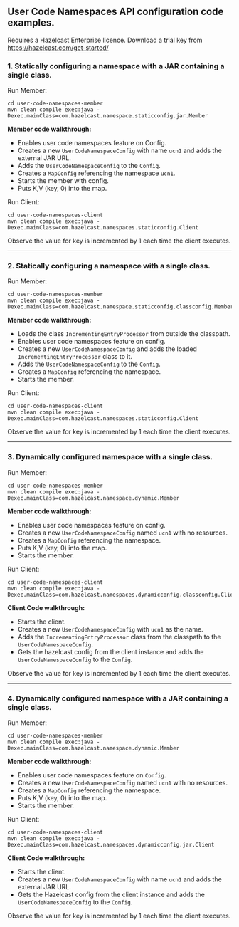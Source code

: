 ## User Code Namespaces API configuration code examples. 

Requires a Hazelcast Enterprise licence.  Download a trial key from https://hazelcast.com/get-started/


### 1. Statically configuring a namespace with a JAR containing a single class. 

Run Member:

```
cd user-code-namespaces-member
mvn clean compile exec:java -Dexec.mainClass=com.hazelcast.namespace.staticconfig.jar.Member
```

**Member code walkthrough:**

- Enables user code namespaces feature on Config.
- Creates a new `UserCodeNamespaceConfig` with name `ucn1` and adds the external JAR URL.
- Adds the `UserCodeNamespaceConfig` to the `Config`.
- Creates a `MapConfig` referencing the namespace `ucn1`.
- Starts the member with config.
- Puts K,V (key, 0) into the map. 

Run Client:

```
cd user-code-namespaces-client
mvn clean compile exec:java -Dexec.mainClass=com.hazelcast.namespaces.staticconfig.Client
```

Observe the value for key is incremented by 1 each time the client executes.

_____

### 2. Statically configuring a namespace with a single class.

Run Member:

```
cd user-code-namespaces-member
mvn clean compile exec:java -Dexec.mainClass=com.hazelcast.namespace.staticconfig.classconfig.Member
```

**Member code walkthrough:**

- Loads the class `IncrementingEntryProcessor` from outside the classpath.
- Enables user code namespaces feature on config.
- Creates a new `UserCodeNamespaceConfig` and adds the loaded `IncrementingEntryProcessor` class to it.
- Adds the `UserCodeNamespaceConfig` to the `Config`.
- Creates a `MapConfig` referencing the namespace.
- Starts the member.

Run Client:

```
cd user-code-namespaces-client
mvn clean compile exec:java -Dexec.mainClass=com.hazelcast.namespaces.staticconfig.Client
```

Observe the value for key is incremented by 1 each time the client executes.

-----

### 3. Dynamically configured namespace with a single class.


Run Member:

```
cd user-code-namespaces-member
mvn clean compile exec:java -Dexec.mainClass=com.hazelcast.namespace.dynamic.Member
```

**Member code walkthrough:**

- Enables user code namespaces feature on config.
- Creates a new `UserCodeNamespaceConfig` named `ucn1` with no resources.
- Creates a `MapConfig` referencing the namespace.
- Puts K,V (key, 0) into the map.
- Starts the member.


Run Client:

```
cd user-code-namespaces-client
mvn clean compile exec:java -Dexec.mainClass=com.hazelcast.namespaces.dynamicconfig.classconfig.Client
```

**Client Code walkthrough:**

- Starts the client.
- Creates a new `UserCodeNamespaceConfig` with `ucn1` as the name.
- Adds the `IncrementingEntryProcessor` class from the classpath to the `UserCodeNamespaceConfig`.
- Gets the hazelcast config from the client instance and adds the `UserCodeNamespaceConfig` to the `Config`.


Observe the value for key is incremented by 1 each time the client executes.

-----

### 4. Dynamically configured namespace with a JAR containing a single class.


Run Member:

```
cd user-code-namespaces-member
mvn clean compile exec:java -Dexec.mainClass=com.hazelcast.namespace.dynamic.Member
```

**Member code walkthrough:**

- Enables user code namespaces feature on `Config`.
- Creates a new `UserCodeNamespaceConfig` named `ucn1` with no resources.
- Creates a `MapConfig` referencing the namespace.
- Puts K,V (key, 0) into the map.
- Starts the member.


Run Client:

```
cd user-code-namespaces-client
mvn clean compile exec:java -Dexec.mainClass=com.hazelcast.namespaces.dynamicconfig.jar.Client
```

**Client Code walkthrough:**

- Starts the client.
- Creates a new `UserCodeNamespaceConfig` with name `ucn1` and adds the external JAR URL.
- Gets the Hazelcast config from the client instance and adds the `UserCodeNamespaceConfig` to the `Config`.


Observe the value for key is incremented by 1 each time the client executes.
